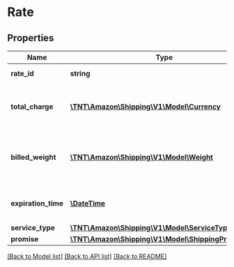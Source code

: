 # Rate

## Properties
Name | Type | Description | Notes
------------ | ------------- | ------------- | -------------
**rate_id** | **string** | An identifier for the rate. | [optional] 
**total_charge** | [**\TNT\Amazon\Shipping\V1\Model\Currency**](Currency.md) | The total charge that will be billed for the rate. | [optional] 
**billed_weight** | [**\TNT\Amazon\Shipping\V1\Model\Weight**](Weight.md) | The weight that was used to calculate the totalCharge. | [optional] 
**expiration_time** | [**\DateTime**](\DateTime.md) | The time after which the offering will expire. | [optional] 
**service_type** | [**\TNT\Amazon\Shipping\V1\Model\ServiceType**](ServiceType.md) |  | [optional] 
**promise** | [**\TNT\Amazon\Shipping\V1\Model\ShippingPromiseSet**](ShippingPromiseSet.md) |  | [optional] 

[[Back to Model list]](../README.md#documentation-for-models) [[Back to API list]](../README.md#documentation-for-api-endpoints) [[Back to README]](../README.md)


